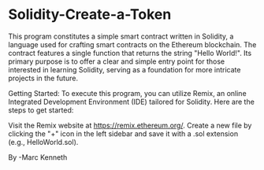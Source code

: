 # Solidity-Create-a-Token

This program constitutes a simple smart contract written in Solidity, a language used for crafting smart contracts on the Ethereum blockchain. The contract features a single function that returns the string "Hello World!". Its primary purpose is to offer a clear and simple entry point for those interested in learning Solidity, serving as a foundation for more intricate projects in the future.

Getting Started:
To execute this program, you can utilize Remix, an online Integrated Development Environment (IDE) tailored for Solidity. Here are the steps to get started:

Visit the Remix website at https://remix.ethereum.org/.
Create a new file by clicking the "+" icon in the left sidebar and save it with a .sol extension (e.g., HelloWorld.sol).

By
 -Marc Kenneth
